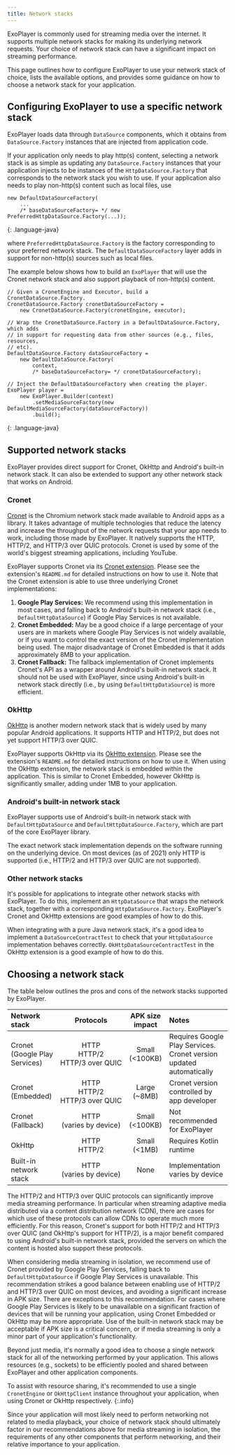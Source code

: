 ```yaml
---
title: Network stacks
---
```


ExoPlayer is commonly used for streaming media over the internet. It supports
multiple network stacks for making its underlying network requests. Your choice
of network stack can have a significant impact on streaming performance.

This page outlines how to configure ExoPlayer to use your network stack of
choice, lists the available options, and provides some guidance on how to choose
a network stack for your application.

## Configuring ExoPlayer to use a specific network stack ##

ExoPlayer loads data through `DataSource` components, which it obtains from
`DataSource.Factory` instances that are injected from application code.

If your application only needs to play http(s) content, selecting a network
stack is as simple as updating any `DataSource.Factory` instances that your
application injects to be instances of the `HttpDataSource.Factory`
that corresponds to the network stack you wish to use. If your application also
needs to play non-http(s) content such as local files, use

~~~
new DefaultDataSourceFactory(
    ...
    /* baseDataSourceFactory= */ new PreferredHttpDataSource.Factory(...));
~~~
{: .language-java}

where `PreferredHttpDataSource.Factory` is the factory corresponding to your
preferred network stack. The `DefaultDataSourceFactory` layer adds in support
for non-http(s) sources such as local files.

The example below shows how to build an `ExoPlayer` that will use the Cronet
network stack and also support playback of non-http(s) content.

~~~
// Given a CronetEngine and Executor, build a CronetDataSource.Factory.
CronetDataSource.Factory cronetDataSourceFactory =
    new CronetDataSource.Factory(cronetEngine, executor);

// Wrap the CronetDataSource.Factory in a DefaultDataSource.Factory, which adds
// in support for requesting data from other sources (e.g., files, resources,
// etc).
DefaultDataSource.Factory dataSourceFactory =
    new DefaultDataSource.Factory(
        context,
        /* baseDataSourceFactory= */ cronetDataSourceFactory);

// Inject the DefaultDataSourceFactory when creating the player.
ExoPlayer player =
    new ExoPlayer.Builder(context)
        .setMediaSourceFactory(new DefaultMediaSourceFactory(dataSourceFactory))
        .build();
~~~
{: .language-java}

## Supported network stacks ##

ExoPlayer provides direct support for Cronet, OkHttp and Android's built-in
network stack. It can also be extended to support any other network stack that
works on Android.

### Cronet ###

[Cronet](https://developer.android.com/guide/topics/connectivity/cronet) is the
Chromium network stack made available to Android apps as a library. It takes
advantage of multiple technologies that reduce the latency and increase the
throughput of the network requests that your app needs to work, including those
made by ExoPlayer. It natively supports the HTTP, HTTP/2, and HTTP/3 over QUIC
protocols. Cronet is used by some of the world's biggest streaming applications,
including YouTube.

ExoPlayer supports Cronet via its
[Cronet extension](https://github.com/google/ExoPlayer/tree/dev-v2/extensions/cronet).
Please see the extension's `README.md` for detailed instructions on how to use
it. Note that the Cronet extension is able to use three underlying Cronet
implementations:

1. **Google Play Services:** We recommend using this implementation in most
  cases, and falling back to Android's built-in network stack
  (i.e., `DefaultHttpDataSource`) if Google Play Services is not available.
1. **Cronet Embedded:** May be a good choice if a large percentage of your users
  are in markets where Google Play Services is not widely available, or if you
  want to control the exact version of the Cronet implementation being used. The
  major disadvantage of Cronet Embedded is that it adds approximately 8MB to
  your application.
1. **Cronet Fallback:** The fallback implementation of Cronet implements
  Cronet's API as a wrapper around Android's built-in network stack. It should
  not be used with ExoPlayer, since using Android's built-in network stack
  directly (i.e., by using `DefaultHttpDataSource`) is more efficient.

### OkHttp ###

[OkHttp](https://square.github.io/okhttp/) is another modern network stack that
is widely used by many popular Android applications. It supports HTTP and
HTTP/2, but does not yet support HTTP/3 over QUIC.

ExoPlayer supports OkHttp via its
[OkHttp extension](https://github.com/google/ExoPlayer/tree/dev-v2/extensions/okhttp).
Please see the extension's `README.md` for detailed instructions on how to use
it. When using the OkHttp extension, the network stack is embedded within the
application. This is similar to Cronet Embedded, however OkHttp is significantly
smaller, adding under 1MB to your application.

### Android's built-in network stack ###

ExoPlayer supports use of Android's built-in network stack with
`DefaultHttpDataSource` and `DefaultHttpDataSource.Factory`, which are part of
the core ExoPlayer library.

The exact network stack implementation depends on the software running on the
underlying device. On most devices (as of 2021) only HTTP is supported (i.e.,
HTTP/2 and HTTP/3 over QUIC are not supported).

### Other network stacks ###

It's possible for applications to integrate other network stacks with ExoPlayer.
To do this, implement an `HttpDataSource` that wraps the network stack,
together with a corresponding `HttpDataSource.Factory`. ExoPlayer's Cronet and
OkHttp extensions are good examples of how to do this.

When integrating with a pure Java network stack, it's a good idea to implement a
`DataSourceContractTest` to check that your `HttpDataSource` implementation
behaves correctly. `OkHttpDataSourceContractTest` in the OkHttp extension is a
good example of how to do this.

## Choosing a network stack ##

The table below outlines the pros and cons of the network stacks supported by
ExoPlayer.

| Network stack | Protocols | APK size impact | Notes |
|:---|:--:|:--:|:---|
| Cronet (Google Play Services) | HTTP<br>HTTP/2<br>HTTP/3&nbsp;over&nbsp;QUIC | Small<br>(<100KB) | Requires Google Play Services. Cronet version updated automatically |
| Cronet (Embedded) | HTTP<br>HTTP/2<br>HTTP/3&nbsp;over&nbsp;QUIC | Large<br>(~8MB) | Cronet version controlled by app developer |
| Cronet (Fallback) | HTTP<br>(varies&nbsp;by&nbsp;device) | Small<br>(<100KB) | Not recommended for ExoPlayer |
| OkHttp | HTTP<br>HTTP/2 | Small<br>(<1MB) | Requires Kotlin runtime |
| Built-in network stack | HTTP<br>(varies&nbsp;by&nbsp;device) | None | Implementation varies by device |

The HTTP/2 and HTTP/3 over QUIC protocols can significantly improve media
streaming performance. In particular when streaming adaptive media distributed
via a content distribution network (CDN), there are cases for which use of these
protocols can allow CDNs to operate much more efficiently. For this reason,
Cronet's support for both HTTP/2 and HTTP/3 over QUIC (and OkHttp's support for
HTTP/2), is a major benefit compared to using Android's built-in network stack,
provided the servers on which the content is hosted also support these
protocols.

When considering media streaming in isolation, we recommend use of Cronet
provided by Google Play Services, falling back to `DefaultHttpDataSource` if
Google Play Services is unavailable. This recommendation strikes a good balance
between enabling use of HTTP/2 and HTTP/3 over QUIC on most devices, and
avoiding a significant increase in APK size. There are exceptions to this
recommendation. For cases where Google Play Services is likely to be unavailable
on a significant fraction of devices that will be running your application,
using Cronet Embedded or OkHttp may be more appropriate. Use of the built-in
network stack may be acceptable if APK size is a critical concern, or if media
streaming is only a minor part of your application's functionality.

Beyond just media, it's normally a good idea to choose a single network stack
for all of the networking performed by your application. This allows resources
(e.g., sockets) to be efficiently pooled and shared between ExoPlayer and other
application components.

To assist with resource sharing, it's recommended to use a single `CronetEngine`
or `OkHttpClient` instance throughout your application, when using Cronet or
OkHttp respectively.
{:.info}

Since your application will most likely need to perform networking not related
to media playback, your choice of network stack should ultimately factor in our
recommendations above for media streaming in isolation, the requirements of any
other components that perform networking, and their relative importance to your
application.
